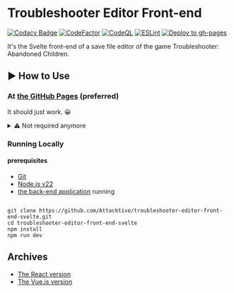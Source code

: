 # Troubleshooter Editor Front-end

[![Codacy Badge](https://app.codacy.com/project/badge/Grade/61ba1d77c8f34c2296670bd7ecb7660c)](https://app.codacy.com/gh/Attacktive/troubleshooter-editor-front-end-svelte/dashboard?utm_source=gh&utm_medium=referral&utm_content=&utm_campaign=Badge_grade)
[![CodeFactor](https://www.codefactor.io/repository/github/attacktive/troubleshooter-editor-front-end-svelte/badge)](https://www.codefactor.io/repository/github/attacktive/troubleshooter-editor-front-end-svelte)
[![CodeQL](https://github.com/Attacktive/troubleshooter-editor-front-end-svelte/actions/workflows/codeql-analysis.yaml/badge.svg)](https://github.com/Attacktive/troubleshooter-editor-front-end-svelte/actions/workflows/codeql-analysis.yaml)
[![ESLint](https://github.com/Attacktive/troubleshooter-editor-front-end-svelte/actions/workflows/eslint.yaml/badge.svg)](https://github.com/Attacktive/troubleshooter-editor-front-end-svelte/actions/workflows/eslint.yaml)
[![Deploy to gh-pages](https://github.com/Attacktive/troubleshooter-editor-front-end-svelte/actions/workflows/deploy.yaml/badge.svg)](https://github.com/Attacktive/troubleshooter-editor-front-end-svelte/actions/workflows/deploy.yaml)

It's the Svelte front-end of a save file editor of the game Troubleshooter: Abandoned Children.

## ▶ How to Use

### At [the GitHub Pages](https://attacktive.github.io/troubleshooter-editor-front-end-svelte/) (preferred)

It should just work. 😀

<details>

<summary>⚠️ Not required anymore</summary>

[the back-end application](https://github.com/Attacktive/troubleshooter-editor-back-end) is being served on the cloud but via HTTP.
You will have to disable a security feature. ☠️

If you see something like the following:
![error](https://github.com/user-attachments/assets/15c3665c-e9ad-4473-9e99-605f656c156b)

then do the following:

- Google Chrome:
	![chrome #1](https://github.com/user-attachments/assets/be1e388a-e19b-4494-a2e6-75fe8d6ae0bb)
	![chrome #2](https://github.com/user-attachments/assets/f2bd132e-fd82-42ae-9576-76f714c01852)
- FireFox
	![firefox #1](https://github.com/user-attachments/assets/d27f5d61-6dc3-45e2-85c4-3f740303c265)
	![firefox #2](https://github.com/user-attachments/assets/8597d6b3-f268-4902-b880-4f3c99c3513a)
</details>

### Running Locally

#### prerequisites

- [Git](https://git-scm.com/downloads)
- [Node.js v22](https://nodejs.org/en/download/package-manager)
- [the back-end application](https://github.com/Attacktive/troubleshooter-editor-back-end) running

```shell

git clone https://github.com/Attacktive/troubleshooter-editor-front-end-svelte.git
cd troubleshooter-editor-front-end-svelte
npm install
npm run dev
```

## Archives

- [The React version](https://github.com/Attacktive/troubleshooter-editor-front-end)
- [The Vue.js version](https://github.com/Attacktive/troubleshooter-editor-front-end-vue)
